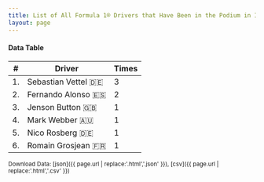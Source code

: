 ```yaml
---
title: List of All Formula 1® Drivers that Have Been in the Podium in India
layout: page
---
```


<canvas id="chart" width="400" height="180"></canvas>
<script>
var data = {
    "datasets": [
        {
            "backgroundColor": "#f3a935",
            "borderColor": "#f68639",
            "borderWidth": 1,
            "data": [
                3.0,
                2.0,
                1.0,
                1.0,
                1.0,
                1.0
            ],
            "label": "Times"
        }
    ],
    "labels": [
        "Sebastian Vettel 🇩🇪",
        "Fernando Alonso 🇪🇸",
        "Jenson Button 🇬🇧",
        "Mark Webber 🇦🇺",
        "Nico Rosberg 🇩🇪",
        "Romain Grosjean 🇫🇷"
    ]
};
var options = {
  legend: {
    display: false
  },
  scales: {
    xAxes: [{
      ticks: {
        beginAtZero: true,
        maxRotation: 180,
        display: window.innerWidth > 800
      }
    }],
    yAxes: [{
      ticks: {
        beginAtZero: true
      }
    }]
  },
  onResize: function(chart, size) {
    chart.options.scales.xAxes[0].ticks.display = size.width > 800;
  }
};
new Chart("chart", {
    data: data,
    type: 'bar',
    options: options
});
</script>



#### Data Table

| # | Driver | Times |
|--|--|--|
| 1. | Sebastian Vettel 🇩🇪 | 3 |
| 2. | Fernando Alonso 🇪🇸 | 2 |
| 3. | Jenson Button 🇬🇧 | 1 |
| 4. | Mark Webber 🇦🇺 | 1 |
| 5. | Nico Rosberg 🇩🇪 | 1 |
| 6. | Romain Grosjean 🇫🇷 | 1 |

<small>Download Data: [json]({{ page.url | replace:'.html','.json' }}), [csv]({{ page.url | replace:'.html','.csv' }})</small>
